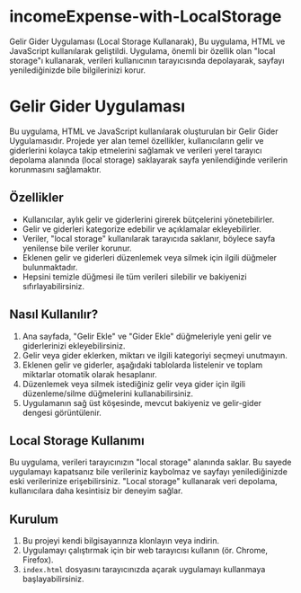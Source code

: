 # incomeExpense-with-LocalStorage
Gelir Gider Uygulaması (Local Storage Kullanarak),  Bu uygulama, HTML ve JavaScript kullanılarak geliştildi. Uygulama, önemli bir özellik olan "local storage"ı kullanarak, verileri kullanıcının tarayıcısında depolayarak, sayfayı yenilediğinizde bile bilgilerinizi korur.
# Gelir Gider Uygulaması

Bu uygulama, HTML ve JavaScript kullanılarak oluşturulan bir Gelir Gider Uygulamasıdır. Projede yer alan temel özellikler, kullanıcıların gelir ve giderlerini kolayca takip etmelerini sağlamak ve verileri yerel tarayıcı depolama alanında (local storage) saklayarak sayfa yenilendiğinde verilerin korunmasını sağlamaktır.

## Özellikler

- Kullanıcılar, aylık gelir ve giderlerini girerek bütçelerini yönetebilirler.
- Gelir ve giderleri kategorize edebilir ve açıklamalar ekleyebilirler.
- Veriler, "local storage" kullanılarak tarayıcıda saklanır, böylece sayfa yenilense bile veriler korunur.
- Eklenen gelir ve giderleri düzenlemek veya silmek için ilgili düğmeler bulunmaktadır.
- Hepsini temizle düğmesi ile tüm verileri silebilir ve bakiyenizi sıfırlayabilirsiniz.

## Nasıl Kullanılır?

1. Ana sayfada, "Gelir Ekle" ve "Gider Ekle" düğmeleriyle yeni gelir ve giderlerinizi ekleyebilirsiniz.
2. Gelir veya gider eklerken, miktarı ve ilgili kategoriyi seçmeyi unutmayın.
3. Eklenen gelir ve giderler, aşağıdaki tablolarda listelenir ve toplam miktarlar otomatik olarak hesaplanır.
4. Düzenlemek veya silmek istediğiniz gelir veya gider için ilgili düzenleme/silme düğmelerini kullanabilirsiniz.
5. Uygulamanın sağ üst köşesinde, mevcut bakiyeniz ve gelir-gider dengesi görüntülenir.

## Local Storage Kullanımı

Bu uygulama, verileri tarayıcınızın "local storage" alanında saklar. Bu sayede uygulamayı kapatsanız bile verileriniz kaybolmaz ve sayfayı yenilediğinizde eski verilerinize erişebilirsiniz. "Local storage" kullanarak veri depolama, kullanıcılara daha kesintisiz bir deneyim sağlar.

## Kurulum

1. Bu projeyi kendi bilgisayarınıza klonlayın veya indirin.
2. Uygulamayı çalıştırmak için bir web tarayıcısı kullanın (ör. Chrome, Firefox).
3. `index.html` dosyasını tarayıcınızda açarak uygulamayı kullanmaya başlayabilirsiniz.
